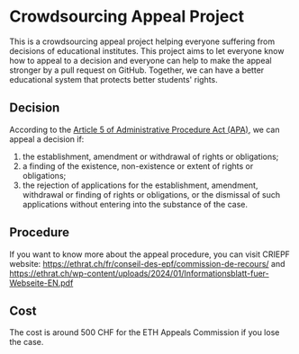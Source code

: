 # Crowdsourcing Appeal Project

This is a crowdsourcing appeal project helping everyone suffering from decisions of educational institutes. This project aims to let everyone know how to appeal to a decision and everyone can help to make the appeal stronger by a pull request on GitHub. Together, we can have a better educational system that protects better students' rights.

## Decision

According to the [Article 5 of Administrative Procedure Act (APA)](https://www.fedlex.admin.ch/eli/cc/1969/737_757_755/en#art_5), we can appeal a decision if:

1. the establishment, amendment or withdrawal of rights or obligations;
2. a finding of the existence, non-existence or extent of rights or obligations;
3. the rejection of applications for the establishment, amendment, withdrawal or finding of rights or obligations, or the dismissal of such applications without entering into the substance of the case.

## Procedure

If you want to know more about the appeal procedure, you can visit CRIEPF website: 
https://ethrat.ch/fr/conseil-des-epf/commission-de-recours/ and 
https://ethrat.ch/wp-content/uploads/2024/01/Informationsblatt-fuer-Webseite-EN.pdf


## Cost

The cost is around 500 CHF for the ETH Appeals Commission if you lose the case.